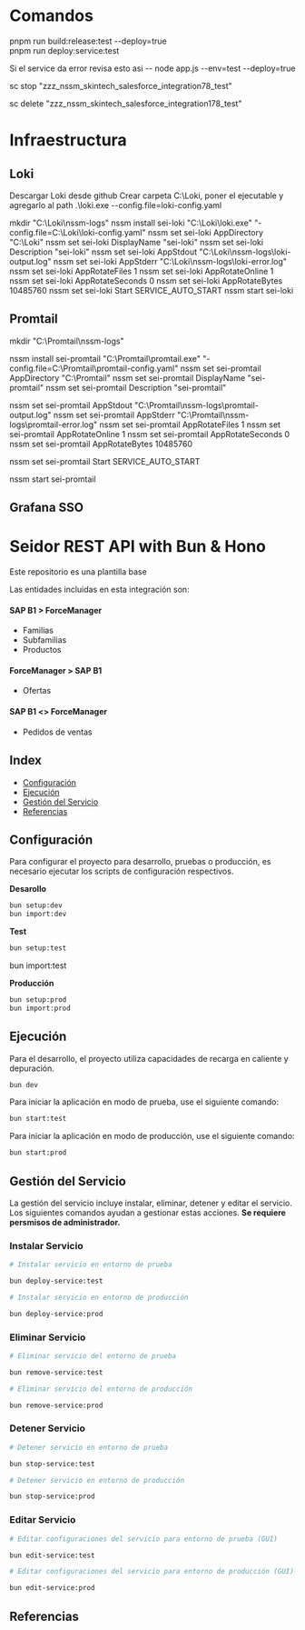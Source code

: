 # Comandos

pnpm run build:release:test --deploy=true  
pnpm run deploy:service:test

Si el service da error revisa esto asi -- node app.js --env=test --deploy=true

sc stop "zzz_nssm_skintech_salesforce_integration78_test"

sc delete "zzz_nssm_skintech_salesforce_integration178_test"

# Infraestructura

## Loki

Descargar Loki desde github
Crear carpeta C:\Loki, poner el ejecutable y agregarlo al path
.\loki.exe --config.file=loki-config.yaml

mkdir "C:\Loki\nssm-logs"
nssm install sei-loki "C:\Loki\loki.exe" "-config.file=C:\Loki\loki-config.yaml"
nssm set sei-loki AppDirectory "C:\Loki"
nssm set sei-loki DisplayName "sei-loki"
nssm set sei-loki Description "sei-loki"
nssm set sei-loki AppStdout "C:\Loki\nssm-logs\loki-output.log"
nssm set sei-loki AppStderr "C:\Loki\nssm-logs\loki-error.log"
nssm set sei-loki AppRotateFiles 1
nssm set sei-loki AppRotateOnline 1
nssm set sei-loki AppRotateSeconds 0
nssm set sei-loki AppRotateBytes 10485760
nssm set sei-loki Start SERVICE_AUTO_START
nssm start sei-loki

## Promtail

mkdir "C:\Promtail\nssm-logs"

nssm install sei-promtail "C:\Promtail\promtail.exe" "-config.file=C:\Promtail\promtail-config.yaml"
nssm set sei-promtail AppDirectory "C:\Promtail"
nssm set sei-promtail DisplayName "sei-promtail"
nssm set sei-promtail Description "sei-promtail"

nssm set sei-promtail AppStdout "C:\Promtail\nssm-logs\promtail-output.log"
nssm set sei-promtail AppStderr "C:\Promtail\nssm-logs\promtail-error.log"
nssm set sei-promtail AppRotateFiles 1
nssm set sei-promtail AppRotateOnline 1
nssm set sei-promtail AppRotateSeconds 0
nssm set sei-promtail AppRotateBytes 10485760

nssm set sei-promtail Start SERVICE_AUTO_START

nssm start sei-promtail

## Grafana SSO

# Seidor REST API with Bun & Hono

Este repositorio es una plantilla base

Las entidades incluidas en esta integración son:

#### SAP B1 > ForceManager

- Familias
- Subfamilias
- Productos

#### ForceManager > SAP B1

- Ofertas

#### SAP B1 <> ForceManager

- Pedidos de ventas

## Index

- [Configuración]()
- [Ejecución]()
- [Gestión del Servicio]()
- [Referencias]()

## Configuración

Para configurar el proyecto para desarrollo, pruebas o producción, es necesario ejecutar los scripts de configuración respectivos.

**Desarollo**

```sh
bun setup:dev
bun import:dev
```

**Test**

```bash
bun setup:test
```

bun import:test

**Producción**

```bash
bun setup:prod
bun import:prod
```

## Ejecución

Para el desarrollo, el proyecto utiliza capacidades de recarga en caliente y depuración.

```sh
bun dev
```

Para iniciar la aplicación en modo de prueba, use el siguiente comando:

```sh
bun start:test
```

Para iniciar la aplicación en modo de producción, use el siguiente comando:

```sh
bun start:prod
```

## Gestión del Servicio

La gestión del servicio incluye instalar, eliminar, detener y editar el servicio. Los siguientes comandos ayudan a gestionar estas acciones. **Se requiere persmisos de administrador.**

### Instalar Servicio

```sh
# Instalar servicio en entorno de prueba

bun deploy-service:test

# Instalar servicio en entorno de producción

bun deploy-service:prod
```

### Eliminar Servicio

```sh
# Eliminar servicio del entorno de prueba

bun remove-service:test

# Eliminar servicio del entorno de producción

bun remove-service:prod
```

### Detener Servicio

```sh
# Detener servicio en entorno de prueba

bun stop-service:test

# Detener servicio en entorno de producción

bun stop-service:prod
```

### Editar Servicio

```sh
# Editar configuraciones del servicio para entorno de prueba (GUI)

bun edit-service:test

# Editar configuraciones del servicio para entorno de producción (GUI)

bun edit-service:prod
```

## Referencias

